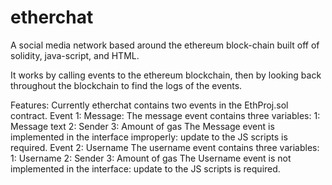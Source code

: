 # etherchat
A social media network based around the ethereum block-chain built off of solidity, java-script, and HTML.

It works by calling events to the ethereum blockchain, then by looking back throughout the blockchain to find the logs of the events.

Features: 
  Currently etherchat contains two events in the EthProj.sol contract.
    Event 1: Message:
      The message event contains three variables:
        1: Message text
        2: Sender
        3: Amount of gas
      The Message event is implemented in the interface improperly: update to the JS scripts is required.
    Event 2: Username
      The username event contains three variables:
        1: Username
        2: Sender
        3: Amount of gas
       The Username event is not implemented in the interface: update to the JS scripts is required.
